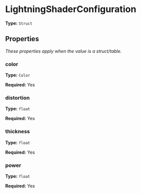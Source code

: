 # LightningShaderConfiguration

**Type:** `Struct`

## Properties

*These properties apply when the value is a struct/table.*

### color

**Type:** `Color`

**Required:** Yes

### distortion

**Type:** `float`

**Required:** Yes

### thickness

**Type:** `float`

**Required:** Yes

### power

**Type:** `float`

**Required:** Yes

